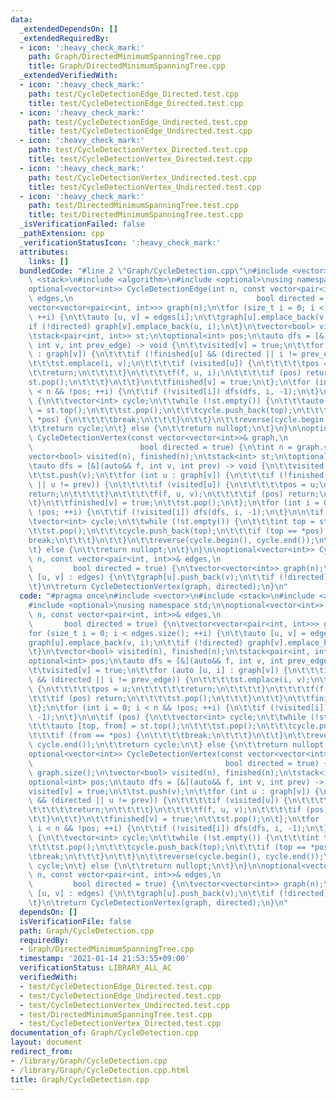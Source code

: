 ```yaml
---
data:
  _extendedDependsOn: []
  _extendedRequiredBy:
  - icon: ':heavy_check_mark:'
    path: Graph/DirectedMinimumSpanningTree.cpp
    title: Graph/DirectedMinimumSpanningTree.cpp
  _extendedVerifiedWith:
  - icon: ':heavy_check_mark:'
    path: test/CycleDetectionEdge_Directed.test.cpp
    title: test/CycleDetectionEdge_Directed.test.cpp
  - icon: ':heavy_check_mark:'
    path: test/CycleDetectionEdge_Undirected.test.cpp
    title: test/CycleDetectionEdge_Undirected.test.cpp
  - icon: ':heavy_check_mark:'
    path: test/CycleDetectionVertex_Directed.test.cpp
    title: test/CycleDetectionVertex_Directed.test.cpp
  - icon: ':heavy_check_mark:'
    path: test/CycleDetectionVertex_Undirected.test.cpp
    title: test/CycleDetectionVertex_Undirected.test.cpp
  - icon: ':heavy_check_mark:'
    path: test/DirectedMinimumSpanningTree.test.cpp
    title: test/DirectedMinimumSpanningTree.test.cpp
  _isVerificationFailed: false
  _pathExtension: cpp
  _verificationStatusIcon: ':heavy_check_mark:'
  attributes:
    links: []
  bundledCode: "#line 2 \"Graph/CycleDetection.cpp\"\n#include <vector>\n#include\
    \ <stack>\n#include <algorithm>\n#include <optional>\nusing namespace std;\n\n\
    optional<vector<int>> CycleDetectionEdge(int n, const vector<pair<int, int>>&\
    \ edges,\n                                         bool directed = true) {\n\t\
    vector<vector<pair<int, int>>> graph(n);\n\tfor (size_t i = 0; i < edges.size();\
    \ ++i) {\n\t\tauto [u, v] = edges[i];\n\t\tgraph[u].emplace_back(v, i);\n\t\t\
    if (!directed) graph[v].emplace_back(u, i);\n\t}\n\tvector<bool> visited(n), finished(n);\n\
    \tstack<pair<int, int>> st;\n\toptional<int> pos;\n\tauto dfs = [&](auto&& f,\
    \ int v, int prev_edge) -> void {\n\t\tvisited[v] = true;\n\t\tfor (auto [u, i]\
    \ : graph[v]) {\n\t\t\tif (!finished[u] && (directed || i != prev_edge)) {\n\t\
    \t\t\tst.emplace(i, v);\n\t\t\t\tif (visited[u]) {\n\t\t\t\t\tpos = u;\n\t\t\t\
    \t\treturn;\n\t\t\t\t}\n\t\t\t\tf(f, u, i);\n\t\t\t\tif (pos) return;\n\t\t\t\t\
    st.pop();\n\t\t\t}\n\t\t}\n\t\tfinished[v] = true;\n\t};\n\tfor (int i = 0; i\
    \ < n && !pos; ++i) {\n\t\tif (!visited[i]) dfs(dfs, i, -1);\n\t}\n\n\tif (pos)\
    \ {\n\t\tvector<int> cycle;\n\t\twhile (!st.empty()) {\n\t\t\tauto [top, from]\
    \ = st.top();\n\t\t\tst.pop();\n\t\t\tcycle.push_back(top);\n\t\t\tif (from ==\
    \ *pos) {\n\t\t\t\tbreak;\n\t\t\t}\n\t\t}\n\t\treverse(cycle.begin(), cycle.end());\n\
    \t\treturn cycle;\n\t} else {\n\t\treturn nullopt;\n\t}\n}\n\noptional<vector<int>>\
    \ CycleDetectionVertex(const vector<vector<int>>& graph,\n                   \
    \                        bool directed = true) {\n\tint n = graph.size();\n\t\
    vector<bool> visited(n), finished(n);\n\tstack<int> st;\n\toptional<int> pos;\n\
    \tauto dfs = [&](auto&& f, int v, int prev) -> void {\n\t\tvisited[v] = true;\n\
    \t\tst.push(v);\n\t\tfor (int u : graph[v]) {\n\t\t\tif (!finished[u] && (directed\
    \ || u != prev)) {\n\t\t\t\tif (visited[u]) {\n\t\t\t\t\tpos = u;\n\t\t\t\t\t\
    return;\n\t\t\t\t}\n\t\t\t\tf(f, u, v);\n\t\t\t\tif (pos) return;\n\t\t\t}\n\t\
    \t}\n\t\tfinished[v] = true;\n\t\tst.pop();\n\t};\n\tfor (int i = 0; i < n &&\
    \ !pos; ++i) {\n\t\tif (!visited[i]) dfs(dfs, i, -1);\n\t}\n\n\tif (pos) {\n\t\
    \tvector<int> cycle;\n\t\twhile (!st.empty()) {\n\t\t\tint top = st.top();\n\t\
    \t\tst.pop();\n\t\t\tcycle.push_back(top);\n\t\t\tif (top == *pos) {\n\t\t\t\t\
    break;\n\t\t\t}\n\t\t}\n\t\treverse(cycle.begin(), cycle.end());\n\t\treturn cycle;\n\
    \t} else {\n\t\treturn nullopt;\n\t}\n}\n\noptional<vector<int>> CycleDetectionVertex(int\
    \ n, const vector<pair<int, int>>& edges,\n                                  \
    \         bool directed = true) {\n\tvector<vector<int>> graph(n);\n\tfor (auto\
    \ [u, v] : edges) {\n\t\tgraph[u].push_back(v);\n\t\tif (!directed) graph[v].push_back(u);\n\
    \t}\n\treturn CycleDetectionVertex(graph, directed);\n}\n"
  code: "#pragma once\n#include <vector>\n#include <stack>\n#include <algorithm>\n\
    #include <optional>\nusing namespace std;\n\noptional<vector<int>> CycleDetectionEdge(int\
    \ n, const vector<pair<int, int>>& edges,\n                                  \
    \       bool directed = true) {\n\tvector<vector<pair<int, int>>> graph(n);\n\t\
    for (size_t i = 0; i < edges.size(); ++i) {\n\t\tauto [u, v] = edges[i];\n\t\t\
    graph[u].emplace_back(v, i);\n\t\tif (!directed) graph[v].emplace_back(u, i);\n\
    \t}\n\tvector<bool> visited(n), finished(n);\n\tstack<pair<int, int>> st;\n\t\
    optional<int> pos;\n\tauto dfs = [&](auto&& f, int v, int prev_edge) -> void {\n\
    \t\tvisited[v] = true;\n\t\tfor (auto [u, i] : graph[v]) {\n\t\t\tif (!finished[u]\
    \ && (directed || i != prev_edge)) {\n\t\t\t\tst.emplace(i, v);\n\t\t\t\tif (visited[u])\
    \ {\n\t\t\t\t\tpos = u;\n\t\t\t\t\treturn;\n\t\t\t\t}\n\t\t\t\tf(f, u, i);\n\t\
    \t\t\tif (pos) return;\n\t\t\t\tst.pop();\n\t\t\t}\n\t\t}\n\t\tfinished[v] = true;\n\
    \t};\n\tfor (int i = 0; i < n && !pos; ++i) {\n\t\tif (!visited[i]) dfs(dfs, i,\
    \ -1);\n\t}\n\n\tif (pos) {\n\t\tvector<int> cycle;\n\t\twhile (!st.empty()) {\n\
    \t\t\tauto [top, from] = st.top();\n\t\t\tst.pop();\n\t\t\tcycle.push_back(top);\n\
    \t\t\tif (from == *pos) {\n\t\t\t\tbreak;\n\t\t\t}\n\t\t}\n\t\treverse(cycle.begin(),\
    \ cycle.end());\n\t\treturn cycle;\n\t} else {\n\t\treturn nullopt;\n\t}\n}\n\n\
    optional<vector<int>> CycleDetectionVertex(const vector<vector<int>>& graph,\n\
    \                                           bool directed = true) {\n\tint n =\
    \ graph.size();\n\tvector<bool> visited(n), finished(n);\n\tstack<int> st;\n\t\
    optional<int> pos;\n\tauto dfs = [&](auto&& f, int v, int prev) -> void {\n\t\t\
    visited[v] = true;\n\t\tst.push(v);\n\t\tfor (int u : graph[v]) {\n\t\t\tif (!finished[u]\
    \ && (directed || u != prev)) {\n\t\t\t\tif (visited[u]) {\n\t\t\t\t\tpos = u;\n\
    \t\t\t\t\treturn;\n\t\t\t\t}\n\t\t\t\tf(f, u, v);\n\t\t\t\tif (pos) return;\n\t\
    \t\t}\n\t\t}\n\t\tfinished[v] = true;\n\t\tst.pop();\n\t};\n\tfor (int i = 0;\
    \ i < n && !pos; ++i) {\n\t\tif (!visited[i]) dfs(dfs, i, -1);\n\t}\n\n\tif (pos)\
    \ {\n\t\tvector<int> cycle;\n\t\twhile (!st.empty()) {\n\t\t\tint top = st.top();\n\
    \t\t\tst.pop();\n\t\t\tcycle.push_back(top);\n\t\t\tif (top == *pos) {\n\t\t\t\
    \tbreak;\n\t\t\t}\n\t\t}\n\t\treverse(cycle.begin(), cycle.end());\n\t\treturn\
    \ cycle;\n\t} else {\n\t\treturn nullopt;\n\t}\n}\n\noptional<vector<int>> CycleDetectionVertex(int\
    \ n, const vector<pair<int, int>>& edges,\n                                  \
    \         bool directed = true) {\n\tvector<vector<int>> graph(n);\n\tfor (auto\
    \ [u, v] : edges) {\n\t\tgraph[u].push_back(v);\n\t\tif (!directed) graph[v].push_back(u);\n\
    \t}\n\treturn CycleDetectionVertex(graph, directed);\n}\n"
  dependsOn: []
  isVerificationFile: false
  path: Graph/CycleDetection.cpp
  requiredBy:
  - Graph/DirectedMinimumSpanningTree.cpp
  timestamp: '2021-01-14 21:53:55+09:00'
  verificationStatus: LIBRARY_ALL_AC
  verifiedWith:
  - test/CycleDetectionEdge_Directed.test.cpp
  - test/CycleDetectionEdge_Undirected.test.cpp
  - test/CycleDetectionVertex_Undirected.test.cpp
  - test/DirectedMinimumSpanningTree.test.cpp
  - test/CycleDetectionVertex_Directed.test.cpp
documentation_of: Graph/CycleDetection.cpp
layout: document
redirect_from:
- /library/Graph/CycleDetection.cpp
- /library/Graph/CycleDetection.cpp.html
title: Graph/CycleDetection.cpp
---
```

